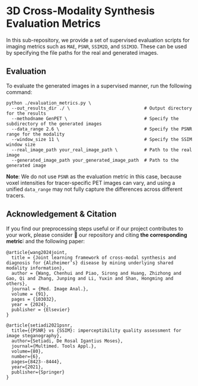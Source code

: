 

# 3D Cross-Modality Synthesis Evaluation Metrics

In this sub-repository, we provide a set of supervised evaluation scripts for imaging metrics such as `MAE`, `PSNR`, `SSIM2D`, and `SSIM3D`. These can be used by specifying the file paths for the real and generated images.

## Evaluation

To evaluate the generated images in a supervised manner, run the following command:

```
python ./evaluation_metrics.py \
  --out_results_dir ./ \                            # Output directory for the results
  --methodname GenPET \                             # Specify the subdirectory of the generated images
  --data_range 2.6 \                                # Specify the PSNR range for the modality
  --window_size 11 \                                # Specify the SSIM window size
  --real_image_path your_real_image_path \          # Path to the real image
  --generated_image_path your_generated_image_path  # Path to the generated image
```

**Note**: We do not use `PSNR` as the evaluation metric in this case, because voxel intensities for tracer-specific PET images can vary, and using a unified `data_range` may not fully capture the differences across different tracers.


## Acknowledgement & Citation
If you find our preprocessing steps useful or if our project contributes to your work, please consider 🌟 our repository and citing **the corresponding metric**❕ and the following paper:
```
@article{wang2024joint,
  title = {Joint learning framework of cross-modal synthesis and diagnosis for {Alzheimer’s} disease by mining underlying shared modality information},
  author = {Wang, Chenhui and Piao, Sirong and Huang, Zhizhong and Gao, Qi and Zhang, Junping and Li, Yuxin and Shan, Hongming and others},
  journal = {Med. Image Anal.},
  volume = {91},
  pages = {103032},
  year = {2024},
  publisher = {Elsevier}
}
```

```
@article{setiadi2021psnr,
  title={{PSNR} vs {SSIM}: imperceptibility quality assessment for image steganography},
  author={Setiadi, De Rosal Igantius Moses},
  journal={Multimed. Tools Appl.},
  volume={80},
  number={6},
  pages={8423--8444},
  year={2021},
  publisher={Springer}
}
```